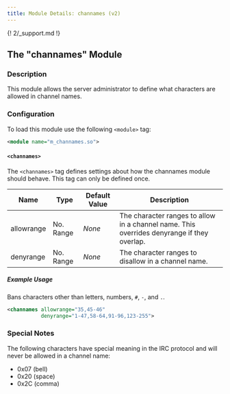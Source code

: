 ```yaml
---
title: Module Details: channames (v2)
---
```


{! 2/_support.md !}

## The "channames" Module

### Description

This module allows the server administrator to define what characters are allowed in channel names.

### Configuration

To load this module use the following `<module>` tag:

```xml
<module name="m_channames.so">
```

#### `<channames>`

The `<channames>` tag defines settings about how the channames module should behave. This tag can only be defined once.

Name       | Type      | Default Value | Description
---------- | --------- | ------------- | -----------
allowrange | No. Range | *None*        | The character ranges to allow in a channel name. This overrides denyrange if they overlap.
denyrange  | No. Range | *None*        | The character ranges to disallow in a channel name.

##### Example Usage

Bans characters other than letters, numbers, `#`, `-`, and `.`.

```xml
<channames allowrange="35,45-46"
           denyrange="1-47,58-64,91-96,123-255">
```

### Special Notes

The following characters have special meaning in the IRC protocol and will never be allowed in a channel name:

- 0x07 (bell)	
- 0x20 (space)
- 0x2C (comma)
